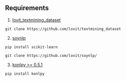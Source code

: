## Requirements

1. [lovit_textmining_dataset](https://github.com/lovit/textmining_dataset)

```
git clone https://github.com/lovit/textmining_dataset
```

2. [soynlp](https://github.com/lovit/soynlp/)

```
pip install scikit-learn

git clone https://github.com/lovit/soynlp/
```

3. [konlpy >= 0.5.1](https://github.com/konlpy/konlpy/)

```
pip install konlpy
```